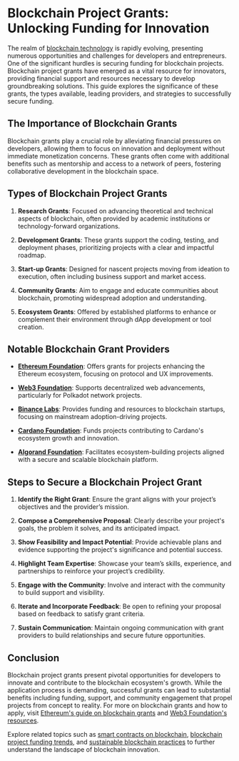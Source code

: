 # Blockchain Project Grants: Unlocking Funding for Innovation

The realm of [blockchain technology](https://www.license-token.com/wiki/what-is-blockchain) is rapidly evolving, presenting numerous opportunities and challenges for developers and entrepreneurs. One of the significant hurdles is securing funding for blockchain projects. Blockchain project grants have emerged as a vital resource for innovators, providing financial support and resources necessary to develop groundbreaking solutions. This guide explores the significance of these grants, the types available, leading providers, and strategies to successfully secure funding.

## The Importance of Blockchain Grants

Blockchain grants play a crucial role by alleviating financial pressures on developers, allowing them to focus on innovation and deployment without immediate monetization concerns. These grants often come with additional benefits such as mentorship and access to a network of peers, fostering collaborative development in the blockchain space.

## Types of Blockchain Project Grants

1. **Research Grants**: Focused on advancing theoretical and technical aspects of blockchain, often provided by academic institutions or technology-forward organizations.

2. **Development Grants**: These grants support the coding, testing, and deployment phases, prioritizing projects with a clear and impactful roadmap.

3. **Start-up Grants**: Designed for nascent projects moving from ideation to execution, often including business support and market access.

4. **Community Grants**: Aim to engage and educate communities about blockchain, promoting widespread adoption and understanding.

5. **Ecosystem Grants**: Offered by established platforms to enhance or complement their environment through dApp development or tool creation.

## Notable Blockchain Grant Providers

- **[Ethereum Foundation](https://ethereum.foundation/)**: Offers grants for projects enhancing the Ethereum ecosystem, focusing on protocol and UX improvements.

- **[Web3 Foundation](https://web3.foundation/grants/)**: Supports decentralized web advancements, particularly for Polkadot network projects.

- **[Binance Labs](https://labs.binance.com/fund)**: Provides funding and resources to blockchain startups, focusing on mainstream adoption-driving projects.

- **[Cardano Foundation](https://cardanofoundation.org/en/build-on-cardano/)**: Funds projects contributing to Cardano's ecosystem growth and innovation.

- **[Algorand Foundation](https://algorand.foundation/grants-program)**: Facilitates ecosystem-building projects aligned with a secure and scalable blockchain platform.

## Steps to Secure a Blockchain Project Grant

1. **Identify the Right Grant**: Ensure the grant aligns with your project’s objectives and the provider’s mission.

2. **Compose a Comprehensive Proposal**: Clearly describe your project's goals, the problem it solves, and its anticipated impact.

3. **Show Feasibility and Impact Potential**: Provide achievable plans and evidence supporting the project's significance and potential success.

4. **Highlight Team Expertise**: Showcase your team’s skills, experience, and partnerships to reinforce your project’s credibility.

5. **Engage with the Community**: Involve and interact with the community to build support and visibility.

6. **Iterate and Incorporate Feedback**: Be open to refining your proposal based on feedback to satisfy grant criteria.

7. **Sustain Communication**: Maintain ongoing communication with grant providers to build relationships and secure future opportunities.

## Conclusion

Blockchain project grants present pivotal opportunities for developers to innovate and contribute to the blockchain ecosystem's growth. While the application process is demanding, successful grants can lead to substantial benefits including funding, support, and community engagement that propel projects from concept to reality. For more on blockchain grants and how to apply, visit [Ethereum's guide on blockchain grants](https://ethereum.foundation/grants/) and [Web3 Foundation's resources](https://web3.foundation/grants/).

Explore related topics such as [smart contracts on blockchain](https://www.license-token.com/wiki/smart-contracts-on-blockchain), [blockchain project funding trends](https://www.license-token.com/wiki/blockchain-project-funding-trends), and [sustainable blockchain practices](https://www.license-token.com/wiki/sustainable-blockchain-practices) to further understand the landscape of blockchain innovation.